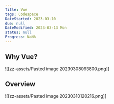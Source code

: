 ```yaml
---
Title: Vue
tags: Codespace
DateStarted: 2023-03-10
due: null
DateModified: 2023-03-13 Mon
status: null
Progress: NaN%
---
```


## Why Vue?

![[zz-assets/Pasted image 20230308093800.png]]

## Overview

![[zz-assets/Pasted image 20230310120216.png]]
